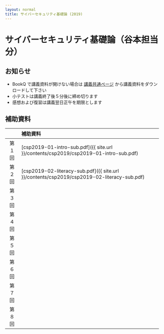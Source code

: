 ```yaml
---
layout: normal
title: サイバーセキュリティ基礎論 (2019)
---
```


# サイバーセキュリティ基礎論（谷本担当分）

## お知らせ

- BookQ で講義資料が開けない場合は [講義共通ページ](http://www.cs.kyushu-u.ac.jp/lectures/csp/2019/) から講義資料をダウンロードして下さい
- 小テストは講義終了後５分後に締め切ります
- 感想および復習は講義翌日正午を期限とします

## 補助資料

||補助資料|
|:-:|:-|
|第１回|[csp2019-01-intro-sub.pdf]({{ site.url }}/contents/csp2019/csp2019-01-intro-sub.pdf)|
|第２回|[csp2019-02-literacy-sub.pdf]({{ site.url }}/contents/csp2019/csp2019-02-literacy-sub.pdf)|
|第３回||
|第４回||
|第５回||
|第６回||
|第７回||
|第８回||
